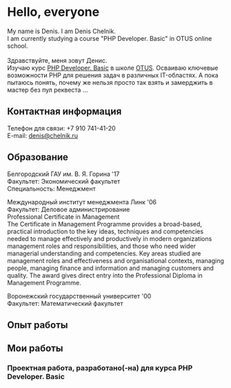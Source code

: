 # Hello, everyone #
My name is Denis. I am Denis Chelnik.<br />
I am currently studying a course "PHP Developer. Basic" in OTUS online school. <br /><br />
Здравствуйте, меня зовут Денис.<br />
Изучаю курс [PHP Developer. Basic](https://otus.ru/lessons/php-basic/) в школе [OTUS](https://otus.ru/ "OTUS онлайн-образование").
Осваиваю ключевые возможности PHP для решения задач в различных IT-областях. А пока пытаюсь понять, почему же нельзя просто так взять и замерджить в мастер без пул реквеста ...

## Контактная информация ##
Телефон для связи: +7 910 741-41-20<br />
E-mail: denis@chelnik.ru

## Образование ##
Белгородский ГАУ им. В. Я. Горина '17<br />
Факультет: Экономический факультет<br />
Специальность: Менеджмент<br />

Международный институт менеджмента Линк '06<br />
Факультет: Деловое администрирование<br />
Professional Certificate in Management<br />
The Certificate in Management Programme provides a broad-based, practical introduction to the key ideas, techniques and
competencies needed to manage effectively and productively in modern organizations management roles and responsibilities,
and those who need wider managerial understanding and competencies. Key areas studied are management roles and effectiveness and
organisational contexts, managing people, managing finance and information and managing customers and quality.
The award gives direct entry into the Professional Diploma in Management Programme.<br />

Воронежский государственный университет '00<br />
Факультет: Математический факультет<br />

## Опыт работы ##

## Мои работы ##

### Проектная работа, разработано(-на) для курса PHP Developer. Basic ###
